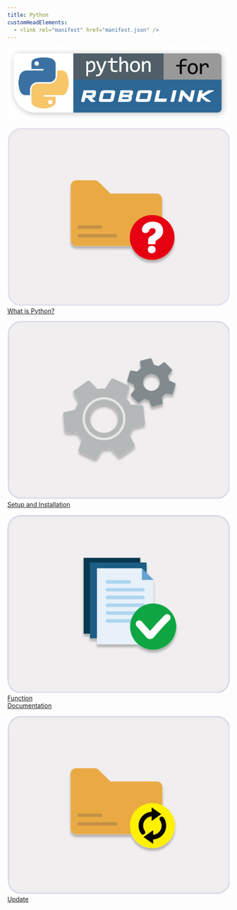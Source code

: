 ```yaml
---
title: Python
customHeadElements:
  - <link rel="manifest" href="manifest.json" />
---
```


<div className='level2_main_image'>

  ![Python_logo](/img/CDE/Python_logo.png)

</div>

<div className='level_image_column'>

  [![What is Python?](/img/CDE/question_folder.png)](/docs/CoDroneEDU/Python/page1/)
  [What is Python?](/docs/CoDroneEDU/Python/page1/)  

  [![Setup and Installation](/img/CDE/setting.png)](/docs/CoDroneEDU/Python/page2/)
  [Setup and Installation](/docs/CoDroneEDU/Python/page2/)

</div>

<div className='level_image_column'>

  [![Function Documentation](/img/CDE/check_document.png)](/docs/CoDroneEDU/Python/page4/)
  [Function<br />Documentation](/docs/CoDroneEDU/Python/page4/)

  [![Update](/img/CDE/update.png)](/docs/CoDroneEDU/Python/page3/)
  [Update](/docs/CoDroneEDU/Python/page3/)

</div>